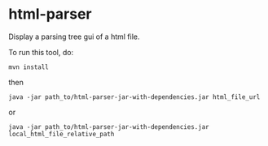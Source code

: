 # html-parser
Display a parsing tree gui of a html file.

To run this tool, do:
```
mvn install
```
then
```
java -jar path_to/html-parser-jar-with-dependencies.jar html_file_url
```
or
```
java -jar path_to/html-parser-jar-with-dependencies.jar local_html_file_relative_path
```
